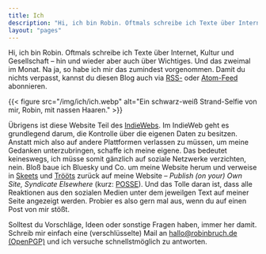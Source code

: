 ```yaml
---
title: Ich
description: "Hi, ich bin Robin. Oftmals schreibe ich Texte über Internet, Kultur und Gesellschaft – hin und wieder aber auch über Wichtiges."
layout: "pages"
---
```


Hi, ich bin Robin. Oftmals schreibe ich Texte über Internet, Kultur und Gesellschaft – hin und wieder aber auch über Wichtiges. Und das zweimal im Monat. Na ja, so habe ich mir das zumindest vorgenommen. Damit du nichts verpasst, kannst du diesen Blog auch via [RSS-](https://robinbruch.de/feed.json) oder [Atom-Feed](https://robinbruch.de/atom.xml) abonnieren.

{{< figure src="/img/ich/ich.webp" alt="Ein schwarz-weiß Strand-Selfie von mir, Robin, mit nassen Haaren." >}}

Übrigens ist diese Website Teil des [IndieWebs](https://indieweb.org/). Im IndieWeb geht es grundlegend darum, die Kontrolle über die eigenen Daten zu besitzen. Anstatt mich also auf andere Plattformen verlassen zu müssen, um meine Gedanken unterzubringen, schaffe ich meine eigene. Das bedeutet keineswegs, ich müsse somit gänzlich auf soziale Netzwerke verzichten, nein. Bloß baue ich Bluesky und Co. um meine Website herum und verweise in [Skeets](https://bsky.app/profile/rbrch.de) und [Trööts](https://social.tchncs.de/@r0bin) zurück auf meine Website – _Publish (on your) Own Site, Syndicate Elsewhere_ (kurz: [POSSE](https://indieweb.org/POSSE)). Und das Tolle daran ist, dass alle Reaktionen aus den sozialen Medien unter dem jeweilgen Text auf meiner Seite angezeigt werden. Probier es also gern mal aus, wenn du auf einen Post von mir stößt.

Solltest du Vorschläge, Ideen oder sonstige Fragen haben, immer her damit. Schreib mir einfach eine (verschlüsselte) Mail an [hallo@robinbruch.de](mailto:hallo@robinbruch.de) [(OpenPGP)](https://robinbruch.de/download/pgp_hallo@robinbruch.de.asc) und ich versuche schnellstmöglich zu antworten.